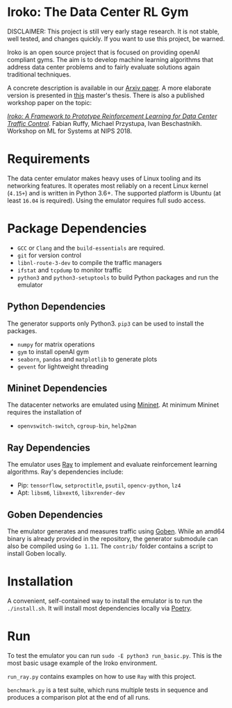 # Iroko: The Data Center RL Gym
DISCLAIMER: This project is still very early stage research. It is not stable, well tested, and changes quickly. If you want to use this project, be warned.

Iroko is an open source project that is focused on providing openAI compliant gyms. The aim is to develop machine learning algorithms that address data center problems and to fairly evaluate solutions again traditional techniques.

A concrete description is available in our [Arxiv paper](https://arxiv.org/abs/1812.09975). A more elaborate version is presented in [this](https://open.library.ubc.ca/cIRcle/collections/ubctheses/24/items/1.0378362) master's thesis. There is also a published workshop paper on the topic:

[*Iroko: A Framework to Prototype Reinforcement Learning for Data Center Traffic Control*](https://www.cs.ubc.ca/~bestchai/papers/iroko-nips18-workshop.pdf). Fabian Ruffy, Michael Przystupa, Ivan Beschastnikh. Workshop on ML for Systems at NIPS 2018.


# Requirements
The data center emulator makes heavy uses of Linux tooling and its networking features. It operates most reliably on a recent Linux kernel (`4.15+`) and is written in Python 3.6+. The supported platform is Ubuntu (at least `16.04` is required). Using the emulator requires full sudo access.

# Package Dependencies
- `GCC` or `Clang` and the `build-essentials` are required.
- `git` for version control
- `libnl-route-3-dev` to compile the traffic managers
- `ifstat` and `tcpdump` to monitor traffic
- `python3` and `python3-setuptools` to build Python packages and run the emulator

## Python Dependencies
The generator supports only Python3. `pip3` can be used to install the packages.

- `numpy` for matrix operations
- `gym` to install openAI gym
- `seaborn`, `pandas` and `matplotlib` to generate plots
- `gevent` for lightweight threading

## Mininet Dependencies
The datacenter networks are emulated using [Mininet](https://github.com/mininet/mininet). At minimum Mininet requires the installation of
- `openvswitch-switch`, `cgroup-bin`, `help2man`

## Ray Dependencies
The emulator uses [Ray](https://github.com/ray-project/ray) to implement and evaluate reinforcement learning algorithms. Ray's dependencies include:
- Pip: `tensorflow`, `setproctitle`, `psutil`, `opencv-python`, `lz4`
- Apt: `libsm6`, `libxext6`, `libxrender-dev`

## Goben Dependencies
The emulator generates and measures traffic using [Goben](https://github.com/udhos/goben). While an amd64 binary is already provided in the repository, the generator submodule can also be compiled using `Go 1.11`. The `contrib/` folder contains a script to install Goben locally.

# Installation
A convenient, self-contained way to install the emulator is to run the `./install.sh`. It will install most dependencies locally via [Poetry](https://github.com/sdispater/poetry).

# Run
To test the emulator you can run `sudo -E python3 run_basic.py`. This is the most basic usage example of the Iroko environment.

`run_ray.py` contains examples on how to use `Ray` with this project.

`benchmark.py` is a test suite, which runs multiple tests in sequence and produces a comparison plot at the end of all runs.
